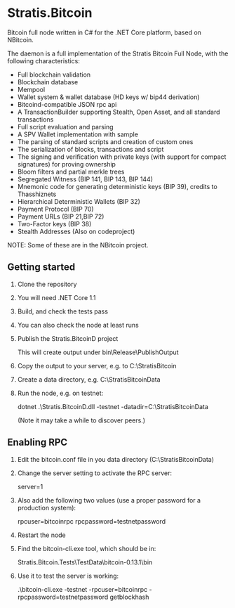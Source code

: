 Stratis.Bitcoin
===============

Bitcoin full node written in C# for the .NET Core platform, based on NBitcoin.

The daemon is a full implementation of the Stratis Bitcoin Full Node, with the following characteristics:

* Full blockchain validation
* Blockchain database
* Mempool
* Wallet system & wallet database (HD keys w/ bip44 derivation)
* Bitcoind-compatible JSON rpc api
* A TransactionBuilder supporting Stealth, Open Asset, and all standard transactions
* Full script evaluation and parsing
* A SPV Wallet implementation with sample
* The parsing of standard scripts and creation of custom ones
* The serialization of blocks, transactions and script
* The signing and verification with private keys (with support for compact signatures) for proving ownership
* Bloom filters and partial merkle trees
* Segregated Witness (BIP 141, BIP 143, BIP 144)
* Mnemonic code for generating deterministic keys (BIP 39), credits to Thasshiznets
* Hierarchical Deterministic Wallets (BIP 32)
* Payment Protocol (BIP 70)
* Payment URLs (BIP 21,BIP 72)
* Two-Factor keys (BIP 38)
* Stealth Addresses (Also on codeproject)

NOTE: Some of these are in the NBitcoin project.


Getting started
---------------

1. Clone the repository

2. You will need .NET Core 1.1

3. Build, and check the tests pass

4. You can also check the node at least runs

5. Publish the Stratis.BitcoinD project

   This will create output under bin\Release\PublishOutput

6. Copy the output to your server, e.g. to C:\StratisBitcoin

7. Create a data directory, e.g. C:\StratisBitcoinData

8. Run the node, e.g. on testnet:

   dotnet .\Stratis.BitcoinD.dll -testnet -datadir=C:\StratisBitcoinData

   (Note it may take a while to discover peers.)


Enabling RPC
------------

1. Edit the bitcoin.conf file in you data directory (C:\StratisBitcoinData)

2. Change the server setting to activate the RPC server:

   server=1

3. Also add the following two values (use a proper password for a production system):

   rpcuser=bitcoinrpc
   rpcpassword=testnetpassword

4. Restart the node

5. Find the bitcoin-cli.exe tool, which should be in:

   Stratis.Bitcoin.Tests\TestData\bitcoin-0.13.1\bin

6. Use it to test the server is working:

   .\bitcoin-cli.exe -testnet -rpcuser=bitcoinrpc -rpcpassword=testnetpassword getblockhash

